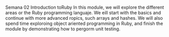 Semana 02
Introduction toRuby
In this module, we will explore the different areas or the Ruby programming languaje. We eill start with the basics and continue with more advanced ropics, such arrays and hashes. We will also spend time exploroing object ariented programming in Ruby, and finish the module by demonstrating how to pergorm unit testing.
